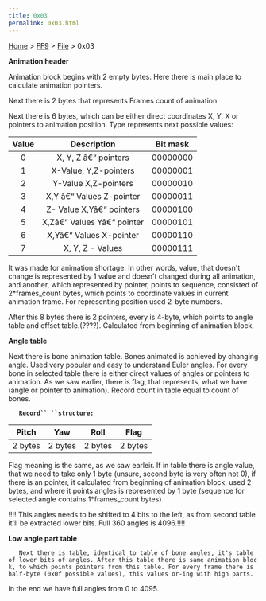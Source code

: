 ```yaml
---
title: 0x03
permalink: 0x03.html
---
```


[Home](../../Main%20Page.md) > [FF9](../../FF9.md) > [File](../File.md) > 0x03

**Animation header**

Animation block begins with 2 empty bytes. Here there is main place to
calculate animation pointers.

Next there is 2 bytes that represents Frames count of animation.

Next there is 6 bytes, which can be either direct coordinates X, Y, X or
pointers to animation position. Type represents next possible values:

| Value |        Description         | Bit mask |
|:-----:|:--------------------------:|:--------:|
|   0   |    X, Y, Z â€“ pointers    | 00000000 |
|   1   |   X-Value, Y,Z-pointers    | 00000001 |
|   2   |    Y-Value X,Z-pointers    | 00000010 |
|   3   |  X,Y â€“ Values Z-pointer  | 00000011 |
|   4   |  Z- Value X,Yâ€“ pointers  | 00000100 |
|   5   | X,Zâ€“ Values Yâ€“ pointer | 00000101 |
|   6   |  X,Yâ€“ Values X-pointer   | 00000110 |
|   7   |      X, Y, Z - Values      | 00000111 |

It was made for animation shortage. In other words, value, that doesn't
change is represented by 1 value and doesn't changed during all
animation, and another, which represented by pointer, points to
sequence, consisted of 2\*frames\_count bytes, which points to
coordinate values in current animation frame. For representing position
used 2-byte numbers.

After this 8 bytes there is 2 pointers, every is 4-byte, which points to
angle table and offset table.(????). Calculated from beginning of
animation block.

**Angle table**

Next there is bone animation table. Bones animated is achieved by
changing angle. Used very popular and easy to understand Euler angles.
For every bone in selected table there is either direct values of angles
or pointers to animation. As we saw earlier, there is flag, that
represents, what we have (angle or pointer to animation). Record count
in table equal to count of bones.

`   `**`Record`` ``structure:`**

|  Pitch  |   Yaw   |  Roll   |  Flag   |
|:-------:|:-------:|:-------:|:-------:|
| 2 bytes | 2 bytes | 2 bytes | 2 bytes |

Flag meaning is the same, as we saw earleir. If in table there is angle
value, that we need to take only 1 byte (unsure, second byte is very
often not 0), if there is an pointer, it calculated from beginning of
animation block, used 2 bytes, and where it points angles is represented
by 1 byte (sequence for selected angle contains 1\*frames\_count bytes)

!!!! This angles needs to be shifted to 4 bits to the left, as from
second table it'll be extracted lower bits. Full 360 angles is 4096.!!!!

**Low angle part table**

`   Next there is table, identical to table of bone angles, it's table of lower bits of angles. After this table there is same animation block, to which points pointers from this table. For every frame there is half-byte (0x0f possible values), this values or-ing with high parts.`

In the end we have full angles from 0 to 4095.
